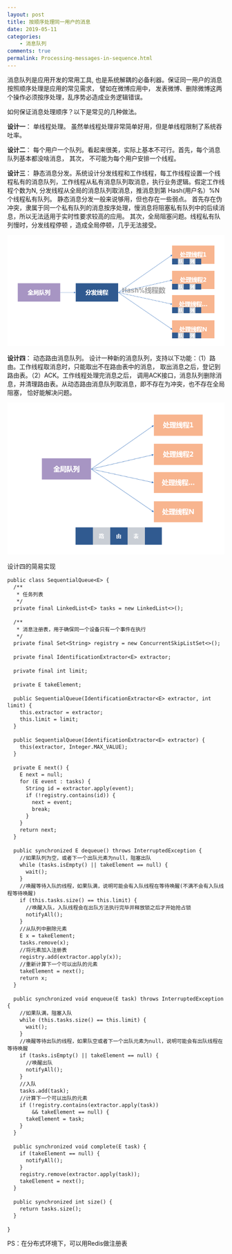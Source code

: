```yaml
---
layout: post
title: 按顺序处理同一用户的消息
date: 2019-05-11
categories:
    - 消息队列
comments: true
permalink: Processing-messages-in-sequence.html
---
```


消息队列是应用开发的常用工具, 也是系统解耦的必备利器。保证同一用户的消息按照顺序处理是应用的常见需求，  譬如在微博应用中， 发表微博、删除微博这两个操作必须按序处理，乱序势必造成业务逻辑错误。

如何保证消息处理顺序？以下是常见的几种做法。

**设计一**： 单线程处理。 虽然单线程处理非常简单好用，但是单线程限制了系统吞吐率。

**设计二**： 每个用户一个队列。看起来很美，实际上基本不可行。首先，每个消息队列基本都没啥消息， 其次， 不可能为每个用户安排一个线程。

**设计三**：  静态消息分发。系统设计分发线程和工作线程，每工作线程设置一个线程私有的消息队列，工作线程从私有消息队列取消息，执行业务逻辑。假定工作线程个数为N,  分发线程从全局的消息队列取消息，推消息到第 Hash(用户名）%N个线程私有队列。  静态消息分发一般来说够用，但也存在一些弱点。 首先存在伪冲突，隶属于同一个私有队列的消息按序处理，慢消息将阻塞私有队列中的后续消息，所以无法适用于实时性要求较高的应用。 其次，全局阻塞问题。线程私有队列慢时，分发线程停顿 ，造成全局停顿，几乎无法接受。

![](/assets/images/posts/queue/user_queue1.png)

**设计四**： 动态路由消息队列。 设计一种新的消息队列，支持以下功能：（1）路由。工作线程取消息时，只能取出不在路由表中的消息， 取出消息之后，登记到路由表。（2）ACK。工作线程处理完消息之后， 调用ACK接口，消息队列删除消息，并清理路由表。从动态路由消息队列取消息，即不存在为冲突，也不存在全局阻塞， 恰好能解决问题。

![](/assets/images/posts/queue/user_queue2.png)

设计四的简易实现

```
public class SequentialQueue<E> {
  /**
   * 任务列表
   */
  private final LinkedList<E> tasks = new LinkedList<>();

  /**
   * 消息注册表，用于确保同一个设备只有一个事件在执行
   */
  private final Set<String> registry = new ConcurrentSkipListSet<>();

  private final IdentificationExtractor<E> extractor;

  private final int limit;

  private E takeElement;

  public SequentialQueue(IdentificationExtractor<E> extractor, int limit) {
    this.extractor = extractor;
    this.limit = limit;
  }

  public SequentialQueue(IdentificationExtractor<E> extractor) {
    this(extractor, Integer.MAX_VALUE);
  }

  private E next() {
    E next = null;
    for (E event : tasks) {
      String id = extractor.apply(event);
      if (!registry.contains(id)) {
        next = event;
        break;
      }
    }
    return next;
  }

  public synchronized E dequeue() throws InterruptedException {
    //如果队列为空，或者下一个出队元素为null，阻塞出队
    while (tasks.isEmpty() || takeElement == null) {
      wait();
    }
    //唤醒等待入队的线程，如果队满，说明可能会有入队线程在等待唤醒(不满不会有入队线程等待唤醒)
    if (this.tasks.size() == this.limit) {
      //唤醒入队，入队线程会在出队方法执行完毕并释放锁之后才开始抢占锁
      notifyAll();
    }
    //从队列中删除元素
    E x = takeElement;
    tasks.remove(x);
    //将元素加入注册表
    registry.add(extractor.apply(x));
    //重新计算下一个可以出队的元素
    takeElement = next();
    return x;
  }

  public synchronized void enqueue(E task) throws InterruptedException {
    //如果队满，阻塞入队
    while (this.tasks.size() == this.limit) {
      wait();
    }
    //唤醒等待出队的线程，如果队空或者下一个出队元素为null，说明可能会有出队线程在等待唤醒
    if (tasks.isEmpty() || takeElement == null) {
      //唤醒出队
      notifyAll();
    }
    //入队
    tasks.add(task);
    //计算下一个可以出队的元素
    if (!registry.contains(extractor.apply(task))
        && takeElement == null) {
      takeElement = task;
    }
  }

  public synchronized void complete(E task) {
    if (takeElement == null) {
      notifyAll();
    }
    registry.remove(extractor.apply(task));
    takeElement = next();
  }

  public synchronized int size() {
    return tasks.size();
  }

}
```


PS：在分布式环境下，可以用Redis做注册表